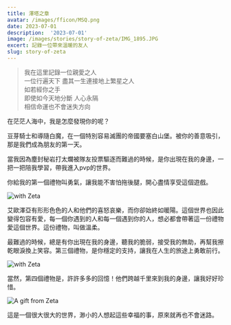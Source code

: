 ```yaml
---
title: 澤塔之章
avatar: /images/fficon/MSQ.png
date: 2023-07-01
description:  '2023-07-01'
image: /images/stories/story-of-zeta/IMG_1895.JPG
excert: 記錄一位帶來溫暖的友人
slug: story-of-zeta
---
```


> 我在這里記錄一位親愛之人  
>一位行遍天下 盡其一生連接地上繁星之人  
>如若經你之手  
>即使如今天地分斷 人心永隔  
>相信命運也不會迷失方向

在茫茫人海中，我是怎麼發現你的呢？

豆芽騎士和導隨白魔，在一個特別容易滅團的帝國要塞白山堡。被你的善意吸引，那是我們成為朋友的第一天。

當我因為塵封秘岩打太爛被隊友投票驅逐而難過的時候，是你出現在我的身邊，一把一把陪我學習，帶我進入pvp的世界。

你給我的第一個禮物叫勇氣，讓我能不害怕拖後腿，開心盡情享受這個遊戲。

![with Zeta](IMG_1895.JPG)

艾歐澤亞有形形色色的人和他們的喜怒哀樂，而你卻始終如暖陽。這個世界也因此變得包容有愛，每一個你遇到的人和每一個遇到你的人，想必都會帶著這一份禮物愛這個世界。這份禮物，叫做溫柔。

最難過的時候，總是有你出現在我的身邊，聽我的脆弱，接受我的無助，再幫我擦乾眼淚換上笑容。第三個禮物，是你穩定的支持，讓我在人生的旅途上勇敢前行。

![with Zeta](IMG_1897.JPG)

當然，第四個禮物是，許許多多的回憶！他們跨越千里來到我的身邊，讓我好好珍惜。

![A gift from Zeta](postcards.webp)

這是一個很大很大的世界，渺小的人想起這些幸福的事，原來就再也不會迷路。